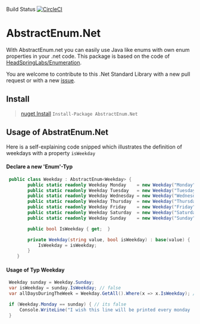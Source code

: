 Build Status  [![CircleCI](https://circleci.com/gh/feitzi/AbstractEnum.Net/tree/master.svg?style=svg)](https://circleci.com/gh/feitzi/AbstractEnum.Net/tree/master)


# AbstractEnum.Net
With AbstractEnum.net you can easily use Java like enums with own enum properties in your .net code. 
This package is based on the code of [HeadSpringLabs/Enumeration](https://github.com/HeadspringLabs/Enumeration).

You are welcome to contribute to this .Net Standard Library with a new pull request or with a new [issue](https://github.com/feitzi/AbstractEnum.Net/issues/new).

## Install
> [nuget Install](https://www.nuget.org/packages/AbstractEnum.Net/)
> ```Install-Package AbstractEnum.Net```
## Usage of AbstratEnum.Net
Here is a self-explaining code snipped which illustrates the definition of weekdays with a property `isWeekday`

#### Declare a new 'Enum'-Typ
````c#
 public class Weekday : AbstractEnum<Weekday> {
        public static readonly Weekday Monday    = new Weekday("Monday",true);
        public static readonly Weekday Tuesday   = new Weekday("Tuesday", true);
        public static readonly Weekday Wednesday = new Weekday("Wednesday",true);
        public static readonly Weekday Thursday  = new Weekday("Thursday",true);
        public static readonly Weekday Friday    = new Weekday("Friday",true);
        public static readonly Weekday Saturday  = new Weekday("Saturday",false);
        public static readonly Weekday Sunday    = new Weekday("Sunday", false);

        public bool IsWeekday { get;  }

        private Weekday(string value, bool isWeekday) : base(value) {
            IsWeekday = isWeekday;
        }
    }
````

#### Usage of Typ Weekday
````c#
 Weekday sunday = Weekday.Sunday;
 var isWeekday = sunday.IsWeekday; // false
 var allDaysDuringTheWeek = Weekday.GetAll().Where(x => x.IsWeekday); //  Monday, Tuesday, Wednesday, Thursday, Friday   

 if (Weekday.Monday == sunday) { // its false
     Console.WriteLine("I wish this line will be printed every monday :D");
 } 
````
